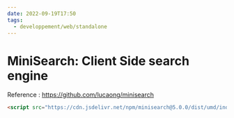 ```yaml
---
date: 2022-09-19T17:50
tags:
  - developpement/web/standalone
---
```


# MiniSearch: Client Side search engine

Reference
: https://github.com/lucaong/minisearch

```html
<script src="https://cdn.jsdelivr.net/npm/minisearch@5.0.0/dist/umd/index.min.js"></script>
```

